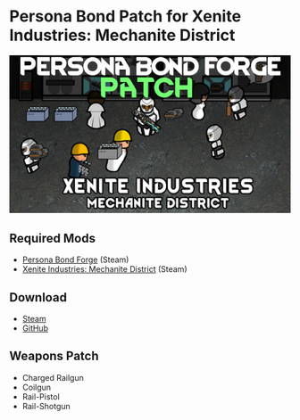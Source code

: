 # Persona Bond Patch for Xenite Industries: Mechanite District

![](https://github.com/Daria40K/Persona-Bond-Patch-for-Xenite-Industries-Mechanite-District/blob/main/About/Preview.png)

## Required Mods
- [Persona Bond Forge](https://steamcommunity.com/workshop/filedetails/?id=2178003816) (Steam)
- [Xenite Industries: Mechanite District](https://steamcommunity.com/sharedfiles/filedetails/?id=2008073831) (Steam)

## Download
- [Steam](https://steamcommunity.com/sharedfiles/filedetails/?id=2798407309)
- [GitHub](https://github.com/Daria40K/Persona-Bond-Patch-for-Xenite-Industries-Mechanite-District/releases)

## Weapons Patch
- Charged Railgun
- Coilgun
- Rail-Pistol
- Rail-Shotgun